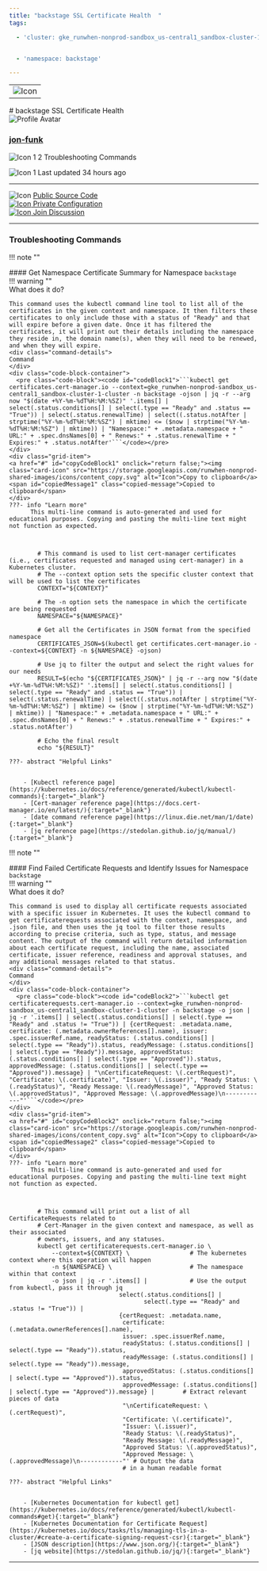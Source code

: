 ```yaml
---
title: "backstage SSL Certificate Health  "
tags: 

  - 'cluster: gke_runwhen-nonprod-sandbox_us-central1_sandbox-cluster-1-cluster'


  - 'namespace: backstage'

---
```


<table class="invisible-table">
  <tr>
    <td class="icon-cell">
      <img src="https://storage.googleapis.com/runwhen-nonprod-shared-images/icons/cert-manager.svg" alt="Icon" />
    </td>
  </tr>
</table>
# backstage SSL Certificate Health    
<div class="author-block">
  <img src="/github_profile_cache/jon-funk_icon.png" alt="Profile Avatar" class="author-avatar">
  <div class="author-info">
    <a href="https://github.com/jon-funk" target="_blank">
    <h3 class="author-name">jon-funk</a></h3>
  <p class="author-bio">
      <img src="https://storage.googleapis.com/runwhen-nonprod-shared-images/icons/terminal.svg" alt="Icon 1" class="bio-icon">
    2 Troubleshooting Commands</p>
      <p class="author-bio">
     <img src="https://storage.googleapis.com/runwhen-nonprod-shared-images/icons/calendar_month.svg" alt="Icon 1" class="bio-icon">
    Last updated 34 hours ago </p>
  </div>
</div>
  

<p></p>
<hr class="custom-hr">
<div class="command-header-grid">
  <div class="grid-item">
    <img class="card-icon" src="https://storage.googleapis.com/runwhen-nonprod-shared-images/icons/public.svg" alt="Icon">
    <a href="https://github.com/runwhen-contrib/rw-cli-codecollection/tree/main/codebundles/k8s-certmanager-healthcheck/runbook.robot" target="_blank">Public Source Code</a>
  </div>

  <div class="grid-item">
    <a href="#" id="configLink" onclick="return false;">
      <img class="card-icon" src="https://storage.googleapis.com/runwhen-nonprod-shared-images/icons/lock.svg" alt="Icon">
      Private Configuration
    </a>
  </div>

  <div class="grid-item">
    <a href="https://github.com/orgs/runwhen-contrib/discussions?discussions_q=is%3Aopen+k8s-certmanager-healthcheck" target="_blank">
      <img class="card-icon" src="https://storage.googleapis.com/runwhen-nonprod-shared-images/icons/forum.svg" alt="Icon">
      Join Discussion
    </a>
  </div>
</div>
<hr class="custom-hr">

### Troubleshooting Commands



!!! note ""
    <div class="command-title">
    #### Get Namespace Certificate Summary for Namespace `backstage`  
    </div>
    !!! warning ""
    <div class="command-details">
    What does it do?
    </div>
    

    This command uses the kubectl command line tool to list all of the certificates in the given context and namespace. It then filters these certificates to only include those with a status of "Ready" and that will expire before a given date. Once it has filtered the certificates, it will print out their details including the namespace they reside in, the domain name(s), when they will need to be renewed, and when they will expire.
    <div class="command-details">
    Command
    </div>
    <div class="code-block-container">
      <pre class="code-block"><code id="codeBlock1">```kubectl get certificates.cert-manager.io --context=gke_runwhen-nonprod-sandbox_us-central1_sandbox-cluster-1-cluster -n backstage -ojson | jq -r --arg now "$(date +%Y-%m-%dT%H:%M:%SZ)" '.items[] | select(.status.conditions[] | select(.type == "Ready" and .status == "True")) | select(.status.renewalTime) | select((.status.notAfter | strptime("%Y-%m-%dT%H:%M:%SZ") | mktime) <= ($now | strptime("%Y-%m-%dT%H:%M:%SZ") | mktime)) | "Namespace:" + .metadata.namespace + " URL:" + .spec.dnsNames[0] + " Renews:" + .status.renewalTime + " Expires:" + .status.notAfter'```</code></pre>
    </div>
    <div class="grid-item">
    <a href="#" id="copyCodeBlock1" onclick="return false;"><img class="card-icon" src="https://storage.googleapis.com/runwhen-nonprod-shared-images/icons/content_copy.svg" alt="Icon">Copy to clipboard</a>
    <span id="copiedMessage1" class="copied-message">Copied to clipboard</span>
    </div>
    ???- info "Learn more"
          This multi-line command is auto-generated and used for educational purposes. Copying and pasting the multi-line text might not function as expected.
            
            

            # This command is used to list cert-manager certificates (i.e., certificates requested and managed using cert-manager) in a Kubernetes cluster.
            # The --context option sets the specific cluster context that will be used to list the certificates
            CONTEXT="${CONTEXT}"

            # The -n option sets the namespace in which the certificate are being requested
            NAMESPACE="${NAMESPACE}"

            # Get all the Certificates in JSON format from the specified namespace
            CERTIFICATES_JSON=$(kubectl get certificates.cert-manager.io --context=${CONTEXT} -n ${NAMESPACE} -ojson)

            # Use jq to filter the output and select the right values for our needs
            RESULT=$(echo "${CERTIFICATES_JSON}" | jq -r --arg now "$(date +%Y-%m-%dT%H:%M:%SZ)" '.items[] | select(.status.conditions[] | select(.type == "Ready" and .status == "True")) | select(.status.renewalTime) | select((.status.notAfter | strptime("%Y-%m-%dT%H:%M:%SZ") | mktime) <= ($now | strptime("%Y-%m-%dT%H:%M:%SZ") | mktime)) | "Namespace:" + .metadata.namespace + " URL:" + .spec.dnsNames[0] + " Renews:" + .status.renewalTime + " Expires:" + .status.notAfter')

            # Echo the final result
            echo "${RESULT}"

    ???- abstract "Helpful Links"

            
        - [Kubectl reference page](https://kubernetes.io/docs/reference/generated/kubectl/kubectl-commands){:target="_blank"}
        - [Cert-manager reference page](https://docs.cert-manager.io/en/latest/){:target="_blank"}
        - [date command reference page](https://linux.die.net/man/1/date){:target="_blank"}
        - [jq reference page](https://stedolan.github.io/jq/manual/){:target="_blank"}

<script>

document.getElementById('copyCodeBlock1').addEventListener('click', function() {
    copyCodeBlock1();
});

function copyCodeBlock1() {
  var codeBlock = document.getElementById('codeBlock1');
  var text = codeBlock.textContent;

  navigator.clipboard.writeText(text)
    .then(() => {
      console.log('Code block copied to clipboard:', text);
      showCopiedMessage();
    })
    .catch((error) => {
      console.error('Error copying code block to clipboard:', error);
    });
}

function showCopiedMessage() {
  var copiedMessage = document.getElementById('copiedMessage1');
  copiedMessage.classList.add('show');

  setTimeout(function() {
    copiedMessage.classList.remove('show');
  }, 2000);
}
</script>




!!! note ""
    <div class="command-title">
    #### Find Failed Certificate Requests and Identify Issues for Namespace `backstage`  
    </div>
    !!! warning ""
    <div class="command-details">
    What does it do?
    </div>
    

    This command is used to display all certificate requests associated with a specific issuer in Kubernetes. It uses the kubectl command to get certificaterequests associated with the context, namespace, and .json file, and then uses the jq tool to filter those results according to precise criteria, such as type, status, and message content. The output of the command will return detailed information about each certificate request, including the name, associated certificate, issuer reference, readiness and approval statuses, and any additional messages related to that status.
    <div class="command-details">
    Command
    </div>
    <div class="code-block-container">
      <pre class="code-block"><code id="codeBlock2">```kubectl get certificaterequests.cert-manager.io --context=gke_runwhen-nonprod-sandbox_us-central1_sandbox-cluster-1-cluster -n backstage -o json | jq -r '.items[] | select(.status.conditions[] | select(.type == "Ready" and .status != "True")) | {certRequest: .metadata.name, certificate: (.metadata.ownerReferences[].name), issuer: .spec.issuerRef.name, readyStatus: (.status.conditions[] | select(.type == "Ready")).status, readyMessage: (.status.conditions[] | select(.type == "Ready")).message, approvedStatus: (.status.conditions[] | select(.type == "Approved")).status, approvedMessage: (.status.conditions[] | select(.type == "Approved")).message} | "\nCertificateRequest: \(.certRequest)", "Certificate: \(.certificate)", "Issuer: \(.issuer)", "Ready Status: \(.readyStatus)", "Ready Message: \(.readyMessage)", "Approved Status: \(.approvedStatus)", "Approved Message: \(.approvedMessage)\n------------"'```</code></pre>
    </div>
    <div class="grid-item">
    <a href="#" id="copyCodeBlock2" onclick="return false;"><img class="card-icon" src="https://storage.googleapis.com/runwhen-nonprod-shared-images/icons/content_copy.svg" alt="Icon">Copy to clipboard</a>
    <span id="copiedMessage2" class="copied-message">Copied to clipboard</span>
    </div>
    ???- info "Learn more"
          This multi-line command is auto-generated and used for educational purposes. Copying and pasting the multi-line text might not function as expected.
            
            

            # This command will print out a list of all CertificateRequests related to
            # Cert-Manager in the given context and namespace, as well as their associated
            # owners, issuers, and any statuses. 
            kubectl get certificaterequests.cert-manager.io \
                --context=${CONTEXT} \                 # The kubernetes context where this operation will happen
                -n ${NAMESPACE} \                      # The namespace within that context 
                -o json | jq -r '.items[] |            # Use the output from kubectl, pass it through jq 
                                   select(.status.conditions[] | 
                                          select(.type == "Ready" and .status != "True")) | 
                                   {certRequest: .metadata.name, 
                                    certificate: (.metadata.ownerReferences[].name), 
                                    issuer: .spec.issuerRef.name, 
                                    readyStatus: (.status.conditions[] | select(.type == "Ready")).status, 
                                    readyMessage: (.status.conditions[] | select(.type == "Ready")).message, 
                                    approvedStatus: (.status.conditions[] | select(.type == "Approved")).status, 
                                    approvedMessage: (.status.conditions[] | select(.type == "Approved")).message} |        # Extract relevant pieces of data
                                    "\nCertificateRequest: \(.certRequest)", 
                                    "Certificate: \(.certificate)", 
                                    "Issuer: \(.issuer)", 
                                    "Ready Status: \(.readyStatus)", 
                                    "Ready Message: \(.readyMessage)", 
                                    "Approved Status: \(.approvedStatus)", 
                                    "Approved Message: \(.approvedMessage)\n------------"' # Output the data 
                                    # in a human readable format

    ???- abstract "Helpful Links"

            
        - [Kubernetes Documentation for kubectl get](https://kubernetes.io/docs/reference/generated/kubectl/kubectl-commands#get){:target="_blank"}
        - [Kubernetes Documentation for Certificate Request](https://kubernetes.io/docs/tasks/tls/managing-tls-in-a-cluster/#create-a-certificate-signing-request-csr){:target="_blank"}
        - [JSON description](https://www.json.org/){:target="_blank"}
        - [jq website](https://stedolan.github.io/jq/){:target="_blank"}

<script>

document.getElementById('copyCodeBlock2').addEventListener('click', function() {
    copyCodeBlock2();
});

function copyCodeBlock2() {
  var codeBlock = document.getElementById('codeBlock2');
  var text = codeBlock.textContent;

  navigator.clipboard.writeText(text)
    .then(() => {
      console.log('Code block copied to clipboard:', text);
      showCopiedMessage();
    })
    .catch((error) => {
      console.error('Error copying code block to clipboard:', error);
    });
}

function showCopiedMessage() {
  var copiedMessage = document.getElementById('copiedMessage2');
  copiedMessage.classList.add('show');

  setTimeout(function() {
    copiedMessage.classList.remove('show');
  }, 2000);
}
</script>




<script>
document.getElementById('configLink').addEventListener('click', function() {
    showConfig('/workspaces/ws/slxs/bt-bc-grnwh-cert-health1/runbook.yaml');
});

function showConfig(runbook) {
    const popupContainer = document.createElement("div"); // Container for the popup
    const popup = document.createElement("div");
    popup.classList.add("popup");

    const loadingMessage = document.createElement("h1");
    loadingMessage.innerText = "Please wait...";

    popup.appendChild(loadingMessage);
    popupContainer.appendChild(popup); // Append the popup to the container
    document.body.appendChild(popupContainer); // Append the container to the document body

    fetch('/get-runbook-config', {
        method: 'POST',
        headers: {
            'Content-Type': 'application/json'
        },
        body: JSON.stringify({
            runbook: runbook,
        }) 
        })
        .then(response => {
            if (!response.ok) {
                throw new Error('Network response was not ok');
            }
            return response.text();
        })
        .then(data => {
            popup.removeChild(loadingMessage);

            const closeButton = document.createElement("span");
            closeButton.classList.add("close");
            closeButton.innerHTML = "&times;";
            closeButton.style.fontSize = "24px"; // Increase the font size for better visibility
            closeButton.style.position = "absolute";
            closeButton.style.top = "10px";
            closeButton.style.right = "10px";

            const title = document.createElement("p");
            title.innerText = "Private configuration for: " + 'backstage SSL Certificate Health  ';
            const configPath = document.createElement("p");
            configPath.innerText = "Local filesystem path: /shared/output/" + runbook;

            const image = document.createElement("img");
            image.src = "https://storage.googleapis.com/runwhen-nonprod-shared-images/icons/lock.svg";
            image.alt = "Icon";

            const codeBlock = document.createElement("pre");
            codeBlock.classList.add("code-block");
            codeBlock.innerText = data;

            popup.appendChild(closeButton);
            popup.appendChild(image); // Append the image to the popup
            popup.appendChild(title);
            popup.appendChild(configPath);
            popup.appendChild(codeBlock);
        })
        .catch(error => {
            console.error('Error:', error);
            alert(error);
        });

    // Event delegation for close button click
    popupContainer.addEventListener("click", (event) => {
        const target = event.target;
        if (target.classList.contains("close")) {
            event.stopPropagation(); // Stop event propagation
            document.body.removeChild(popupContainer); // Remove the container instead of the popup
        }
    });
}

</script>
<style>
  .multiline {
    white-space: pre-wrap;
    word-wrap: break-word;
  }
.popup .code-block {
    background-color: #333;
    color: #f8f8f8;
    padding: 10px;
    font-family: Consolas, Monaco, 'Andale Mono', monospace;
    font-size: 14px;
    line-height: 1.4;
    overflow: auto;
}


</style>



---